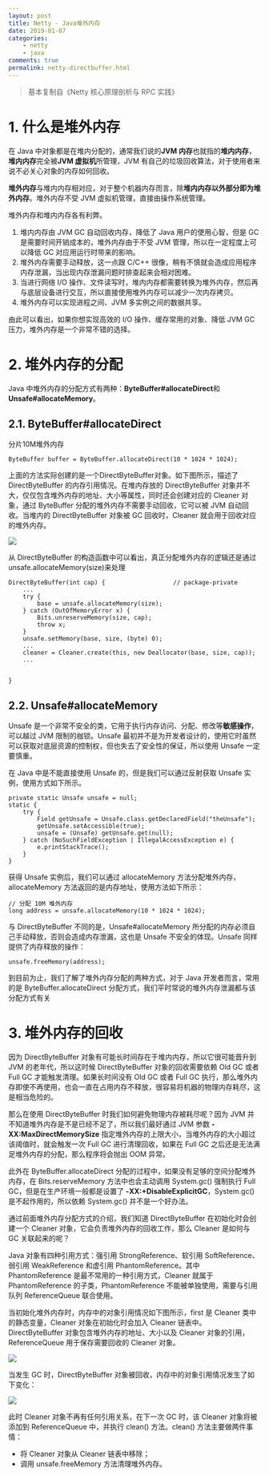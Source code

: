 ```yaml
---
layout: post
title: Netty - Java堆外内存
date: 2019-01-07
categories:
    - netty
	- java
comments: true
permalink: netty-directbuffer.html
---
```


> 基本复制自《Netty 核心原理剖析与 RPC 实践》

# 1. 什么是堆外内存

在 Java 中对象都是在堆内分配的，通常我们说的**JVM 内存**也就指的**堆内内存**，**堆内内存**完全被**JVM 虚拟机**所管理，JVM 有自己的垃圾回收算法，对于使用者来说不必关心对象的内存如何回收。

**堆外内存**与堆内内存相对应，对于整个机器内存而言，除**堆内内存以外部分即为堆外内存**。堆外内存不受 JVM 虚拟机管理，直接由操作系统管理。

堆外内存和堆内内存各有利弊。

1. 堆内内存由 JVM GC 自动回收内存，降低了 Java 用户的使用心智，但是 GC 是需要时间开销成本的，堆外内存由于不受 JVM 管理，所以在一定程度上可以降低 GC 对应用运行时带来的影响。
2. 堆外内存需要手动释放，这一点跟 C/C++ 很像，稍有不慎就会造成应用程序内存泄漏，当出现内存泄漏问题时排查起来会相对困难。
3. 当进行网络 I/O 操作、文件读写时，堆内内存都需要转换为堆外内存，然后再与底层设备进行交互，所以直接使用堆外内存可以减少一次内存拷贝。
4. 堆外内存可以实现进程之间、JVM 多实例之间的数据共享。

由此可以看出，如果你想实现高效的 I/O 操作、缓存常用的对象、降低 JVM GC 压力，堆外内存是一个非常不错的选择。

# 2. 堆外内存的分配

Java 中堆外内存的分配方式有两种：**ByteBuffer#allocateDirect**和**Unsafe#allocateMemory**。

## 2.1. **ByteBuffer#allocateDirect**

分片10M堆外内存

```
ByteBuffer buffer = ByteBuffer.allocateDirect(10 * 1024 * 1024); 
```

上面的方法实际创建的是一个DirectByteBuffer对象。如下图所示，描述了 DirectByteBuffer 的内存引用情况。在堆内存放的  DirectByteBuffer 对象并不大，仅仅包含堆外内存的地址、大小等属性，同时还会创建对应的 Cleaner 对象，通过  ByteBuffer 分配的堆外内存不需要手动回收，它可以被 JVM 自动回收。当堆内的 DirectByteBuffer 对象被 GC  回收时，Cleaner 就会用于回收对应的堆外内存。

![](/assets/images/posts/directbuffer/directbuffer-1.png)

从 DirectByteBuffer 的构造函数中可以看出，真正分配堆外内存的逻辑还是通过 unsafe.allocateMemory(size)来处理

```
DirectByteBuffer(int cap) {                   // package-private
	...
	try {
		base = unsafe.allocateMemory(size);
	} catch (OutOfMemoryError x) {
		Bits.unreserveMemory(size, cap);
		throw x;
	}
	unsafe.setMemory(base, size, (byte) 0);
	...
	cleaner = Cleaner.create(this, new Deallocator(base, size, cap));
	...


}
```

## 2.2. **Unsafe#allocateMemory**

Unsafe 是一个非常不安全的类，它用于执行内存访问、分配、修改等**敏感操作**，可以越过 JVM 限制的枷锁。Unsafe 最初并不是为开发者设计的，使用它时虽然可以获取对底层资源的控制权，但也失去了安全性的保证，所以使用  Unsafe 一定要慎重。

在 Java 中是不能直接使用 Unsafe 的，但是我们可以通过反射获取 Unsafe 实例，使用方式如下所示。

```
private static Unsafe unsafe = null;
static {
    try {
        Field getUnsafe = Unsafe.class.getDeclaredField("theUnsafe");
        getUnsafe.setAccessible(true);
        unsafe = (Unsafe) getUnsafe.get(null);
    } catch (NoSuchFieldException | IllegalAccessException e) {
        e.printStackTrace();
    }
}
```

获得 Unsafe 实例后，我们可以通过 allocateMemory 方法分配堆外内存，allocateMemory 方法返回的是内存地址，使用方法如下所示：

```
// 分配 10M 堆外内存
long address = unsafe.allocateMemory(10 * 1024 * 1024);
```

与 DirectByteBuffer 不同的是，Unsafe#allocateMemory 所分配的内存必须自己手动释放，否则会造成内存泄漏，这也是 Unsafe 不安全的体现。Unsafe 同样提供了内存释放的操作：

```
unsafe.freeMemory(address);
```

到目前为止，我们了解了堆外内存分配的两种方式，对于 Java 开发者而言，常用的是 ByteBuffer.allocateDirect 分配方式，我们平时常说的堆外内存泄漏都与该分配方式有关

# 3. 堆外内存的回收

因为 DirectByteBuffer 对象有可能长时间存在于堆内内存，所以它很可能晋升到 JVM 的老年代，所以这时候  DirectByteBuffer 对象的回收需要依赖 Old GC 或者 Full GC 才能触发清理。如果长时间没有 Old GC 或者  Full GC 执行，那么堆外内存即使不再使用，也会一直在占用内存不释放，很容易将机器的物理内存耗尽，这是相当危险的。

那么在使用 DirectByteBuffer 时我们如何避免物理内存被耗尽呢？因为 JVM 并不知道堆外内存是不是已经不足了，所以我们最好通过  JVM 参数 **-XX:MaxDirectMemorySize** 指定堆外内存的上限大小，当堆外内存的大小超过该阈值时，就会触发一次 Full GC 进行清理回收，如果在 Full GC 之后还是无法满足堆外内存的分配，那么程序将会抛出 OOM 异常。

此外在 ByteBuffer.allocateDirect  分配的过程中，如果没有足够的空间分配堆外内存，在 Bits.reserveMemory 方法中也会主动调用 System.gc() 强制执行  Full GC，但是在生产环境一般都是设置了 **-XX:+DisableExplicitGC**，System.gc() 是不起作用的，所以依赖  System.gc() 并不是一个好办法。

通过前面堆外内存分配方式的介绍，我们知道 DirectByteBuffer 在初始化时会创建一个 Cleaner 对象，它会负责堆外内存的回收工作，那么 Cleaner 是如何与 GC 关联起来的呢？

Java 对象有四种引用方式：强引用 StrongReference、软引用 SoftReference、弱引用 WeakReference  和虚引用 PhantomReference。其中 PhantomReference 是最不常用的一种引用方式，Cleaner 就属于  PhantomReference 的子类，PhantomReference 不能被单独使用，需要与引用队列  ReferenceQueue 联合使用。

当初始化堆外内存时，内存中的对象引用情况如下图所示，first 是 Cleaner 类中的静态变量，Cleaner 对象在初始化时会加入  Cleaner 链表中。DirectByteBuffer 对象包含堆外内存的地址、大小以及 Cleaner  对象的引用，ReferenceQueue 用于保存需要回收的 Cleaner 对象。

![](/assets/images/posts/directbuffer/directbuffer-2.png)

当发生 GC 时，DirectByteBuffer 对象被回收，内存中的对象引用情况发生了如下变化：

![](/assets/images/posts/directbuffer/directbuffer-3.png)

此时 Cleaner 对象不再有任何引用关系，在下一次 GC 时，该 Cleaner 对象将被添加到 ReferenceQueue 中，并执行 clean() 方法。clean() 方法主要做两件事情：

- 将 Cleaner 对象从 Cleaner 链表中移除；
- 调用 unsafe.freeMemory 方法清理堆外内存。